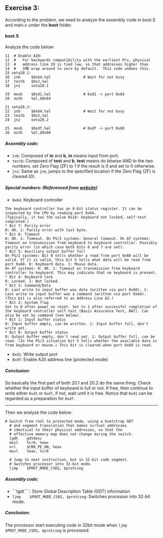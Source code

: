## Exercise 3:
According to the problem, we need to analyze the assembly code in boot.S and main.c under the __boot__ folder. 
#### boot.S
Analyze the code below:
```
11  # Enable A20:
12  #   For backwards compatibility with the earliest PCs, physical
13  #   address line 20 is tied low, so that addresses higher than
14  #   1MB wrap around to zero by default.  This code undoes this.
15 seta20.1:
16  inb     $0x64,%al               # Wait for not busy
17  testb   $0x2,%al
18  jnz     seta20.1

19  movb    $0xd1,%al               # 0xd1 -> port 0x64
20  outb    %al,$0x64

21 seta20.2:
22  inb     $0x64,%al               # Wait for not busy
23  testb   $0x2,%al
24  jnz     seta20.2

25  movb    $0xdf,%al               # 0xdf -> port 0x60
26  outb    %al,$0x60

```
##### Assembly code:
* ```inb```: Composed of **in** and **b**, **in** means input from port. 
* ```testb```: Composed of **test** and **b**, **test** means do bitwise AND to the two numbers. set Zero Flag (ZF) to 1 if the result is 0 and set to 0 otherwise.
* ```jnz```: Same as ```jne```, jumps to the specified location if the Zero Flag (ZF) is cleared (0).
##### Special numbers: (Referenced from [website](https://www.win.tue.nl/~aeb/linux/kbd/scancodes-11.html))
* ```0x64```: Keyboard controller
```
The keyboard controller has an 8-bit status register. It can be inspected by the CPU by reading port 0x64.
(Typically, it has the value 0x14: keyboard not locked, self-test completed.)
* Bit 7: Parity error
0: OK. 1: Parity error with last byte.
* Bit 6: Timeout
0: OK. 1: Timeout. On PS/2 systems: General timeout. On AT systems: Timeout on transmission from keyboard to keyboard controller. Possibly parity error (in which case both bits 6 and 7 are set).
* Bit 5: Auxiliary output buffer full
On PS/2 systems: Bit 0 tells whether a read from port 0x60 will be valid. If it is valid, this bit 5 tells what data will be read from port 0x60. 0: Keyboard data. 1: Mouse data.
On AT systems: 0: OK. 1: Timeout on transmission from keyboard controller to keyboard. This may indicate that no keyboard is present.
* Bit 4: Keyboard lock
0: Locked. 1: Not locked.
* Bit 3: Command/Data
0: Last write to input buffer was data (written via port 0x60). 1: Last write to input buffer was a command (written via port 0x64). (This bit is also referred to as Address Line A2.)
* Bit 2: System flag
Set to 0 after power on reset. Set to 1 after successful completion of the keyboard controller self-test (Basic Assurance Test, BAT). Can also be set by command (see below).
* Bit 1: Input buffer status
0: Input buffer empty, can be written. 1: Input buffer full, don't write yet.
* Bit 0: Output buffer status
0: Output buffer empty, don't read yet. 1: Output buffer full, can be read. (In the PS/2 situation bit 5 tells whether the available data is from keyboard or mouse.) This bit is cleared when port 0x60 is read.
```
* ```0xd1```: Write output port
* ```0xdf```: Enable A20 address line (protected mode)
##### Conclusion:
So basically the first part of both 20.1 and 20.2 do the same thing. Check whether the input buffer of keyboard is full or not. If free, then continue to write either ```0xd1``` or ```0xdf```, if not, wait until it is free. Notice that ```0xd1``` can be regarded as a preparation for ```0xdf```.
----------------------------------------------------- --------------------------------------------------------------
Then we analyze the code below:
```
# Switch from real to protected mode, using a bootstrap GDT
  # and segment translation that makes virtual addresses
  # identical to their physical addresses, so that the
  # effective memory map does not change during the switch.
  lgdt    gdtdesc
  movl    %cr0, %eax
  orl     $CR0_PE_ON, %eax
  movl    %eax, %cr0
 
  # Jump to next instruction, but in 32-bit code segment.
  # Switches processor into 32-bit mode.
  ljmp    $PROT_MODE_CSEG, $protcseg
```
##### Assembly code:
* ```lgdt````: Store Global Description Table (GDT) information 
* ```ljmp    $PROT_MODE_CSEG, $protcseg```: Switches processor into 32-bit mode.
##### Conclusion:
The processor start executing code in 32bit mode when ```ljmp    $PROT_MODE_CSEG, $protcseg``` is processed.

